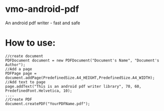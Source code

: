 # vmo-android-pdf

An android pdf writer - fast and safe

# How to use:
```
//create document
PDFDocument document = new PDFDocument("Document's Name", "Document's Author");
//Add a page
PDFPage page = document.addPage(PredefinedSize.A4_HEIGHT,PredefinedSize.A4_WIDTH);
//Add text to page
page.addText("This is an android pdf writer library", 70, 60, PredefinedFont.Helvetica, 10);
....
//Create PDF
document.createPDF("YourPDFName.pdf");
```

